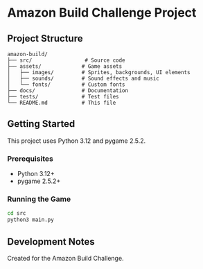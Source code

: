 # Amazon Build Challenge Project

## Project Structure

```
amazon-build/
├── src/                 # Source code
├── assets/             # Game assets
│   ├── images/         # Sprites, backgrounds, UI elements
│   ├── sounds/         # Sound effects and music
│   └── fonts/          # Custom fonts
├── docs/               # Documentation
├── tests/              # Test files
└── README.md           # This file
```

## Getting Started

This project uses Python 3.12 and pygame 2.5.2.

### Prerequisites
- Python 3.12+
- pygame 2.5.2+

### Running the Game
```bash
cd src
python3 main.py
```

## Development Notes

Created for the Amazon Build Challenge.
